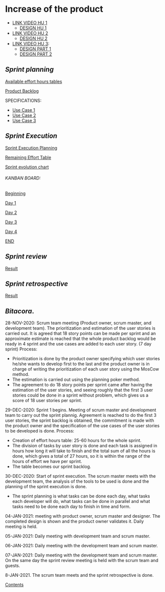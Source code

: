 # Increase of the product #
+ [LINK VIDEO HU 1](https://drive.google.com/file/d/1SuzI8_dZpOv0jrTr6i-6b4-2cl1YND-z/view?usp=sharing)
  + [DESIGN HU 1](https://drive.google.com/file/d/1ef0VjlQhmWNubg34euyniG8BrdT4dLUh/view?usp=sharing)
+ [LINK VIDEO HU 2](https://drive.google.com/file/d/1vU4TYOTCY6Q5A6SKU5idIQu3pfN7rGWL/view?usp=sharing)
  + [DESIGN HU 2](https://drive.google.com/file/d/178UC0WA85I5jvDZTRFgd5T8LyRt5hEI5/view?usp=sharing)
+ [LINK VIDEO HU 3](https://drive.google.com/file/d/1jaUSAjR2C4KEqtvDj5kLnXEjLj5mQ04G/view?usp=sharing): 
  + [DESIGN PART 1](https://drive.google.com/file/d/1FqPfBjExwI3cby7_5t7ozSS7Zp5J5BYN/view?usp=sharing)
  + [DESIGN PART 2](https://drive.google.com/file/d/1ef0VjlQhmWNubg34euyniG8BrdT4dLUh/view?usp=sharing)

## ***Sprint planning***
 
 [Available effort hours tables]( https://drive.google.com/file/d/1oxnD7nseDvQLCNhAuxBhK2dI_AHxvUS1/view?usp=sharing)
 
 [Product Backlog](https://drive.google.com/file/d/17GhrPTShaFgqlolK8mk0PJI6gLqNjU5q/view?usp=sharing)

SPECIFICATIONS:

+ [Use Case 1](https://drive.google.com/file/d/1vU4TYOTCY6Q5A6SKU5idIQu3pfN7rGWL/view?usp=sharing)
+ [Use Case 2](https://drive.google.com/file/d/1jaUSAjR2C4KEqtvDj5kLnXEjLj5mQ04G/view?usp=sharing)
+ [Use Case 3](https://drive.google.com/file/d/1SuzI8_dZpOv0jrTr6i-6b4-2cl1YND-z/view?usp=sharing)
 
## ***Sprint Execution***

[Sprint Execution Planning](https://drive.google.com/file/d/1qV6kPoerN_nXyyiCcBzMAv2NebS7cMte/view?usp=sharing)

[Remaining Effort Table](https://drive.google.com/file/d/1-z7Cl_W9iVdW65ikNkAo7S0s8Rqf8eW1/view?usp=sharing)

[Sprint evolution chart](https://drive.google.com/file/d/1bWUvcaFtoYNJVnspYB_YdWwQHO1i5N15/view?usp=sharing)

###### KANBAN BOARD: 

[Beginning](https://drive.google.com/file/d/1llBKZlssU9h7pzlE_W4gbGDxmtlCsUgr/view?usp=sharing)

[Day 1](https://drive.google.com/file/d/1zi7bxZErBafRCMpEVFBEE-xHXbxvxiww/view?usp=sharing)

[Day 2](https://drive.google.com/file/d/1hb27rDr9QNX0pVRNU-oN8IMJNo32a0gM/view?usp=sharing)

[Day 3](https://drive.google.com/file/d/111okE7wze1EjD6TEQnd1qIsRrBrVLTp_/view?usp=sharing)

[Day 4](https://drive.google.com/file/d/1m1WLeeOrYyDttkt9LfBE4nHKi6U57HR7/view?usp=sharing)

[END](https://drive.google.com/file/d/14M0nAv_bl-l7y-hHFJFKAcof_Ikxr36j/view?usp=sharing)


## ***Sprint review***

[Result](https://drive.google.com/file/d/1E30iehLazeP_SIkc8rLH3IMgTh-IwPA3/view?usp=sharing)


## ***Sprint retrospective***

[Result](https://drive.google.com/file/d/1CxMDurySZo_8wRuEvMkum4b1cm7FS2LQ/view?usp=sharing)

## ***Bitacora***.
28-NOV-2020: Scrum team meeting (Product owner, scrum master, and development team). The prioritization and estimation of the user stories is carried out. It is agreed that 18 story points can be made per sprint and an approximate estimate is reached that the whole product backlog would be ready in 4 sprint and the use cases are added to each user story. (7 day sprint)
Process: 
 + Prioritization is done by the product owner specifying which user stories he/she wants to develop first to the last and the product owner is in charge of writing the prioritization of each user story using the MosCow method.
 + The estimation is carried out using the planning poker method.
 + The agreement to do 18 story points per sprint came after having the estimation of the user stories, and seeing roughly that the first 3 user stories could be done in a sprint without problem, which gives us a score of 18 user stories per sprint.
    
29-DEC-2020: Sprint 1 begins. Meeting of scrum master and development team to carry out the sprint plannig. Agreement is reached to do the first 3 user stories, the sprint backlog is obtained, the commitment is made with the product owner and the specification of the use cases of the user stories to be developed is done.
Process:
   + Creation of effort hours table: 25-60 hours for the whole sprint. 
   + The division of tasks by user story is done and each task is assigned in hours how long it will take to finish and the total sum of all the hours is done, which gives a total of 27 hours, so it is within the range of the hours of effort we have per sprint.
   + The table becomes our sprint backlog.
   
30-DEC-2020: Start of sprint execution. The scrum master meets with the development team, the analysis of the tools to be used is done and the planning of the sprint execution is done.

   + The sprint planning is what tasks can be done each day, what tasks each developer will do, what tasks can be done in parallel and what tasks need to be done each day to finish in time and form.

04-JAN-2021: meeting with product owner, scrum master and designer. The completed design is shown and the product owner validates it. Daily meeting is held. 

05-JAN-2021: Daily meeting with development team and scrum master.

06-JAN-2021: Daily meeting with the development team and scrum master.

07-JAN-2021: Daily meeting with the development team and scrum master. On the same day the sprint review meeting is held with the scrum team and guests.

8-JAN-2021. The scrum team meets and the sprint retrospective is done.

[Contents](https://github.com/DanielaLujanTrejo/Methods-of-organization-/tree/Second-delivery#methods-of-organization-notebook)
